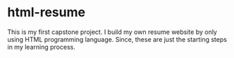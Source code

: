 # html-resume
This is my first capstone project. I build my own resume website by only using HTML programming language. Since, these are just the starting steps in my learning process.
